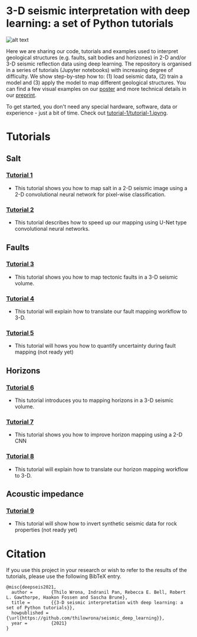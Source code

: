 # 3-D seismic interpretation with deep learning: a set of Python tutorials

![alt text](https://github.com/thilowrona/seismic_deep_learning/blob/master/image.png)

Here we are sharing our code, tutorials and examples used to interpret geological structures (e.g. faults, salt bodies and horizones) in 2-D and/or 3-D seismic reflection data using deep learning. The repository is organised in a series of tutorials (Jupyter notebooks) with increasing degree of difficulty. We show step-by-step how to: (1) load seismic data, (2) train a model and (3) apply the model to map different geological structures. You can find a few visual examples on our [poster](https://www.thilowrona.com/posters) and more technical details in our [preprint](https://eartharxiv.org/repository/view/1683/).

To get started, you don't need any special hardware, software, data or experience - just a bit of time. 
Check out [tutorial-1/tutorial-1.ipyng](https://github.com/thilowrona/seismic_deep_learning/blob/master/tutorial-1/tutorial-1.ipynb).


# Tutorials
## Salt
### [Tutorial 1](https://github.com/thilowrona/seismic_deep_learning/blob/master/tutorial-1/tutorial-1.ipynb)
- This tutorial shows you how to map salt in a 2-D seismic image using a 2-D convolutional neural network for pixel-wise classification.

### [Tutorial 2](https://github.com/thilowrona/seismic_deep_learning/blob/master/tutorial-2/tutorial-2.ipynb)
- This tutorial describes how to speed up our mapping using U-Net type convolutional neural networks.

## Faults
### [Tutorial 3](https://github.com/thilowrona/seismic_deep_learning/blob/master/tutorial-3/tutorial-3.ipynb)
- This tutorial shows you how to map tectonic faults in a 3-D seismic volume.

### [Tutorial 4](https://github.com/thilowrona/seismic_deep_learning/blob/master/tutorial-4/tutorial-4.ipynb)
- This tutorial will explain how to translate our fault mapping workflow to 3-D.

### [Tutorial 5](https://github.com/thilowrona/seismic_deep_learning/blob/master/tutorial-5/tutorial-5.ipynb)
- This tutorial will hows you how to quantify uncertainty during fault mapping (not ready yet)

## Horizons
### [Tutorial 6](https://github.com/thilowrona/seismic_deep_learning/blob/master/tutorial-6/tutorial-6.ipynb)
- This tutorial introduces you to mapping horizons in a 3-D seismic volume.

### [Tutorial 7](https://github.com/thilowrona/seismic_deep_learning/blob/master/tutorial-7/tutorial-7.ipynb)
- This tutorial shows you how to improve horizon mapping using a 2-D CNN

### [Tutorial 8](https://github.com/thilowrona/seismic_deep_learning/blob/master/tutorial-8/tutorial-8.ipynb)
- This tutorial will explain how to translate our horizon mapping workflow to 3-D.

## Acoustic impedance
### [Tutorial 9](https://github.com/thilowrona/seismic_deep_learning/blob/master/tutorial-9/tutorial-9.ipynb)
- This tutorial will show how to invert synthetic seismic data for rock properties (not ready yet)



# Citation
If you use this project in your research or wish to refer to the results of the tutorials, please use the following BibTeX entry.
```
@misc{deepseis2021,
  author =       {Thilo Wrona, Indranil Pan, Rebecca E. Bell, Robert L. Gawthorpe, Haakon Fossen and Sascha Brune},
  title =        {{3-D seismic interpretation with deep learning: a set of Python tutorials}},
  howpublished = {\url{https://github.com/thilowrona/seismic_deep_learning}},
  year =         {2021}
}
```
